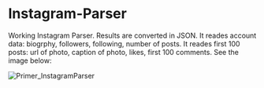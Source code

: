 # Instagram-Parser
Working Instagram Parser. Results are converted in JSON.
It reades account data: biogrphy, followers, following, number of posts. It reades first 100 posts: url of photo, caption of photo, likes, first 100 comments. 
See the image below:

![Primer_InstagramParser](https://user-images.githubusercontent.com/18146234/54276976-a9a83300-459f-11e9-9532-f612cb152678.jpg)

